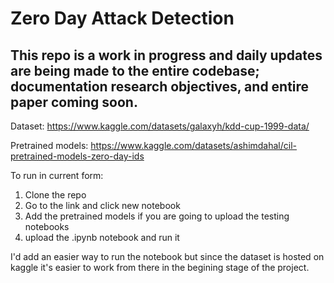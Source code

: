 # Zero Day Attack Detection

## This repo is a work in progress and daily updates are being made to the entire codebase; documentation research objectives, and entire paper coming soon. 

Dataset: https://www.kaggle.com/datasets/galaxyh/kdd-cup-1999-data/

Pretrained models: https://www.kaggle.com/datasets/ashimdahal/cil-pretrained-models-zero-day-ids


To run in current form: 
1. Clone the repo
2. Go to the link and click new notebook
3. Add the pretrained models if you are going to upload the testing notebooks
4. upload the .ipynb notebook and run it


I'd add an easier way to run the notebook but since the dataset is hosted on kaggle it's easier to work from there in the begining stage of the project.

